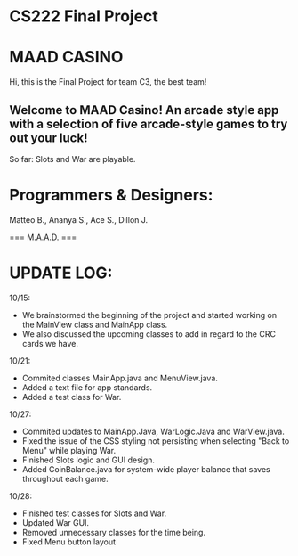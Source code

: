 # CS222 Final Project
# MAAD CASINO

Hi, this is the Final Project for team C3, the best team!

Welcome to MAAD Casino! An arcade style app with a selection
of five arcade-style games to try out your luck!
-
So far: Slots and War are playable.

# Programmers & Designers:
Matteo B., Ananya S., Ace S., Dillon J.

=== M.A.A.D. ===

# UPDATE LOG:

10/15: 
* We brainstormed the beginning of the project and started working on the MainView class and MainApp class. 
* We also discussed the upcoming classes to add in regard to the CRC cards we have.

10/21: 
* Commited classes MainApp.java and MenuView.java. 
* Added a text file for app standards. 
* Added a test class for War.

10/27: 
* Commited updates to MainApp.Java, WarLogic.Java and WarView.java. 
* Fixed the issue of the CSS styling not persisting when selecting "Back to Menu" while playing War.
* Finished Slots logic and GUI design.
* Added CoinBalance.java for system-wide player balance that saves throughout each game.

10/28:
* Finished test classes for Slots and War.
* Updated War GUI.
* Removed unnecessary classes for the time being.
* Fixed Menu button layout